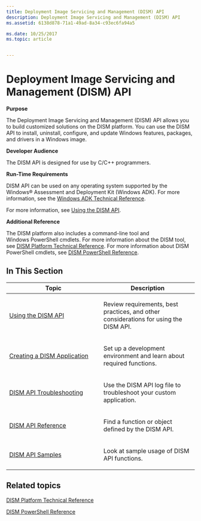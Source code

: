 ```yaml
---
title: Deployment Image Servicing and Management (DISM) API
description: Deployment Image Servicing and Management (DISM) API
ms.assetid: 6138d878-71a1-49ad-8a34-c93ec6fa94a5

ms.date: 10/25/2017
ms.topic: article


---
```


# Deployment Image Servicing and Management (DISM) API


**Purpose**

The Deployment Image Servicing and Management (DISM) API allows you to build customized solutions on the DISM platform. You can use the DISM API to install, uninstall, configure, and update Windows features, packages, and drivers in a Windows image.

**Developer Audience**

The DISM API is designed for use by C/C++ programmers.

**Run-Time Requirements**

DISM API can be used on any operating system supported by the Windows® Assessment and Deployment Kit (Windows ADK). For more information, see the [Windows ADK Technical Reference](http://go.microsoft.com/fwlink/?LinkId=206587).

For more information, see [Using the DISM API](using-the-dism-api.md).

**Additional Reference**

The DISM platform also includes a command-line tool and Windows PowerShell cmdlets. For more information about the DISM tool, see [DISM Platform Technical Reference](http://go.microsoft.com/fwlink/?LinkId=200687). For more information about DISM PowerShell cmdlets, see [DISM PowerShell Reference](http://go.microsoft.com/fwlink/?LinkId=237612).

## <span id="In_This_Section"></span><span id="in_this_section"></span><span id="IN_THIS_SECTION"></span>In This Section


<table>
<colgroup>
<col width="50%" />
<col width="50%" />
</colgroup>
<thead>
<tr class="header">
<th>Topic</th>
<th>Description</th>
</tr>
</thead>
<tbody>
<tr class="odd">
<td><p><a href="using-the-dism-api.md" data-raw-source="[Using the DISM API](using-the-dism-api.md)">Using the DISM API</a></p></td>
<td><p>Review requirements, best practices, and other considerations for using the DISM API.</p></td>
</tr>
<tr class="even">
<td><p><a href="creating-a-dism-application.md" data-raw-source="[Creating a DISM Application](creating-a-dism-application.md)">Creating a DISM Application</a></p></td>
<td><p>Set up a development environment and learn about required functions.</p></td>
</tr>
<tr class="odd">
<td><p><a href="dism-api-troubleshooting.md" data-raw-source="[DISM API Troubleshooting](dism-api-troubleshooting.md)">DISM API Troubleshooting</a></p></td>
<td><p>Use the DISM API log file to troubleshoot your custom application.</p></td>
</tr>
<tr class="even">
<td><p><a href="dism-api-reference.md" data-raw-source="[DISM API Reference](dism-api-reference.md)">DISM API Reference</a></p></td>
<td><p>Find a function or object defined by the DISM API.</p></td>
</tr>
<tr class="odd">
<td><p><a href="dism-api-samples.md" data-raw-source="[DISM API Samples](dism-api-samples.md)">DISM API Samples</a></p></td>
<td><p>Look at sample usage of DISM API functions.</p></td>
</tr>
</tbody>
</table>

 

## <span id="related_topics"></span>Related topics


[DISM Platform Technical Reference](http://go.microsoft.com/fwlink/?LinkId=200687)

[DISM PowerShell Reference](http://go.microsoft.com/fwlink/?LinkId=237612)

 

 




